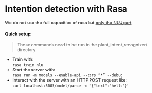 # Intention detection with Rasa

We do not use the full capacities of rasa but [only the NLU part](https://rasa.com/docs/rasa/nlu/using-nlu-only/)

#### Quick setup:
> Those commands need to be run in the plant_intent_recognizer/ directory
- Train with:  
 `rasa train nlu`
- Start the server with:  
  `rasa run -m models --enable-api --cors “*” --debug`
- Interact with the server with an HTTP POST request like:  
  `curl localhost:5005/model/parse -d '{"text":"hello"}'`
